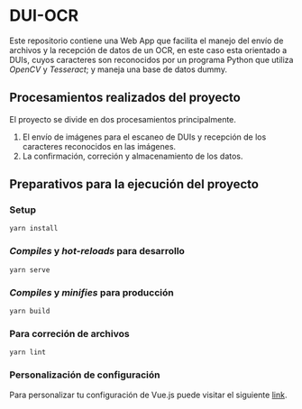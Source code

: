 # DUI-OCR

Este repositorio contiene una Web App que facilita el manejo del envío de archivos y la recepción de datos de un OCR, en este caso esta orientado a DUIs, cuyos caracteres son reconocidos por un programa Python que utiliza _OpenCV_ y _Tesseract_; y maneja una base de datos dummy.

## Procesamientos realizados del proyecto
El proyecto se divide en dos procesamientos principalmente.
1. El envío de imágenes para el escaneo de DUIs y recepción de los caracteres reconocidos en las imágenes.
2. La confirmación, correción y almacenamiento de los datos.

## Preparativos para la ejecución del proyecto

### Setup
```
yarn install
```

### _Compiles_ y _hot-reloads_ para desarrollo
```
yarn serve
```

### _Compiles_ y _minifies_ para producción
```
yarn build
```

### Para correción de archivos
```
yarn lint
```

### Personalización de configuración
Para personalizar tu configuración de Vue.js puede visitar el siguiente [link](https://cli.vuejs.org/config/).
